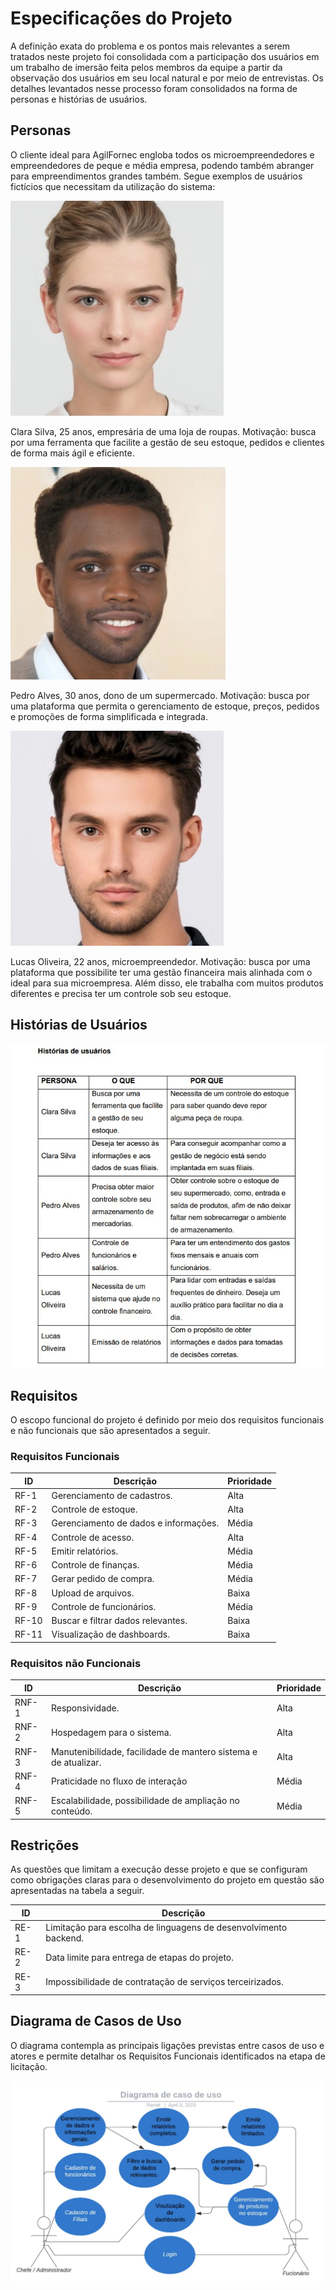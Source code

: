 # Especificações do Projeto

 A definição exata do problema e os pontos mais relevantes a serem tratados neste 
projeto foi consolidada com a participação dos usuários em um trabalho de imersão 
feita pelos membros da equipe a partir da observação dos usuários em seu local 
natural e por meio de entrevistas. Os detalhes levantados nesse processo foram 
consolidados na forma de personas e histórias de usuários.

## Personas

O cliente ideal para AgilFornec engloba todos os microempreendedores e 
empreendedores de peque e média empresa, podendo também abranger para
empreendimentos grandes também. Segue exemplos de usuários fictícios que 
necessitam da utilização do sistema:

![Personas](img/personas1.jpg)

Clara Silva, 25 anos, empresária de uma loja de roupas. 
Motivação: busca por uma ferramenta que facilite a gestão de seu estoque, pedidos 
e clientes de forma mais ágil e eficiente.

![Personas](img/persona2.jpg)

Pedro Alves, 30 anos, dono de um supermercado.
Motivação: busca por uma plataforma que permita o gerenciamento de estoque, 
preços, pedidos e promoções de forma simplificada e integrada.

![Personas](img/persona3.jpg)

Lucas Oliveira, 22 anos, microempreendedor. 
Motivação: busca por uma plataforma que possibilite ter uma gestão financeira mais 
alinhada com o ideal para sua microempresa. Além disso, ele trabalha com muitos 
produtos diferentes e precisa ter um controle sob seu estoque.


## Histórias de Usuários

![Historias de Usuário](img/historiasdeusuarios.jpg)


## Requisitos

O escopo funcional do projeto é definido por meio dos requisitos funcionais e não 
funcionais que são apresentados a seguir.

### Requisitos Funcionais

|       ID      |                Descrição              |   Prioridade  |
| ------------- | ------------------------------------- |-------------  |
|      RF-1     | Gerenciamento de cadastros.           |      Alta     |
|      RF-2     | Controle de estoque.                  |      Alta     |
|      RF-3     | Gerenciamento de dados e informações. |      Média    |
|      RF-4     | Controle de acesso.                   |      Alta     |
|      RF-5     | Emitir relatórios.                    |      Média    |
|      RF-6     | Controle de finanças.                 |      Média    |
|      RF-7     | Gerar pedido de compra.               |      Média    |
|      RF-8     | Upload de arquivos.                   |      Baixa    |
|      RF-9     | Controle de funcionários.             |      Média    |
|      RF-10    | Buscar e filtrar dados relevantes.    |      Baixa    |
|      RF-11    | Visualização de dashboards.           |      Baixa    |


### Requisitos não Funcionais

|       ID      |                Descrição              |   Prioridade  |
| ------------- | ------------------------------------- |-------------  |
|     RNF-1     | Responsividade.                       |      Alta     |
|     RNF-2     | Hospedagem para o sistema.            |      Alta     |
|     RNF-3     | Manutenibilidade, facilidade de mantero sistema e de atualizar.|      Alta     |
|     RNF-4     | Praticidade no fluxo de interação     |      Média    |
|     RNF-5     |  Escalabilidade, possibilidade de ampliação no conteúdo.|      Média    |


## Restrições

As questões que limitam a execução desse projeto e que se configuram como 
obrigações claras para o desenvolvimento do projeto em questão são apresentadas 
na tabela a seguir.

|       ID      |                Descrição              |
| ------------- | ------------------------------------- |
|      RE-1     | Limitação para escolha de linguagens de desenvolvimento backend.|
|      RE-2     | Data limite para entrega de etapas do projeto.                  |
|      RE-3     | Impossibilidade de contratação de serviços terceirizados.       |


## Diagrama de Casos de Uso

O diagrama contempla as principais ligações previstas entre casos de uso e atores 
e permite detalhar os Requisitos Funcionais identificados na etapa de licitação.

![UML](img/DiagramaCasoDeUso.jpg)



